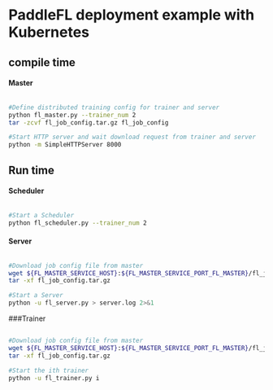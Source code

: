 # PaddleFL deployment example with Kubernetes

## compile time

#### Master

```sh

#Define distributed training config for trainer and server
python fl_master.py --trainer_num 2
tar -zcvf fl_job_config.tar.gz fl_job_config

#Start HTTP server and wait download request from trainer and server
python -m SimpleHTTPServer 8000

```

## Run time

#### Scheduler
```sh

#Start a Scheduler
python fl_scheduler.py --trainer_num 2

```

#### Server
```sh

#Download job config file from master
wget ${FL_MASTER_SERVICE_HOST}:${FL_MASTER_SERVICE_PORT_FL_MASTER}/fl_job_config.tar.gz
tar -xf fl_job_config.tar.gz

#Start a Server
python -u fl_server.py > server.log 2>&1

```

###Trainer
```sh

#Download job config file from master
wget ${FL_MASTER_SERVICE_HOST}:${FL_MASTER_SERVICE_PORT_FL_MASTER}/fl_job_config.tar.gz
tar -xf fl_job_config.tar.gz

#Start the ith trainer
python -u fl_trainer.py i

``` 
